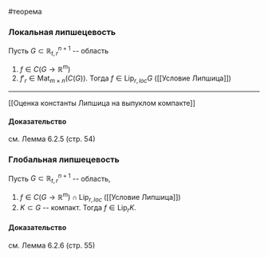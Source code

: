 #теорема 
### Локальная липшецевость
Пусть $G\subset\mathbb{R}_{t,r}^{n+1}$ -- область
1. $f\in C(G\rightarrow\mathbb{R}^m)$
2. $f'_r\in\operatorname{Mat}_{m\times n}(C(G))$. 
Тогда $f\in \operatorname{Lip}_{r,loc}G$ ([[Условие Липшица]])
---
[[Оценка константы Липшица на выпуклом компакте]]
#### Доказательство 
см. Лемма 6.2.5 (стр. 54)
### Глобальная липшецевость
Пусть $G\subset\mathbb{R}_{t,r}^{n+1}$ -- область, 
1. $f\in C(G\rightarrow\mathbb{R}^m)\cap\operatorname{Lip}_{r,loc}$ ([[Условие Липшица]])
2. $K\subset G$ -- компакт.
Тогда $f\in\operatorname{Lip}_rK$.
#### Доказательство 
см. Лемма 6.2.6 (стр. 55)
